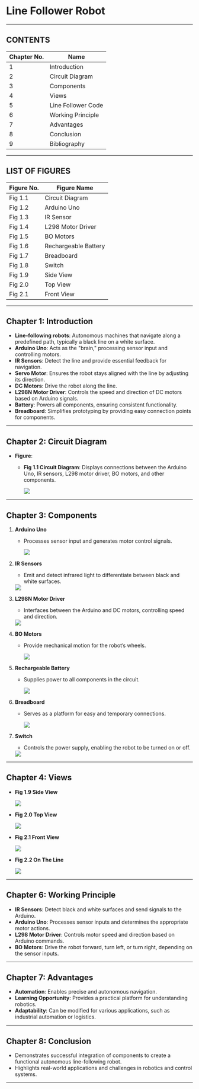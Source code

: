 # Line Follower Robot  


---


## CONTENTS  

| **Chapter No.** | **Name**            |  
|------------------|---------------------|  
| 1                | Introduction        |  
| 2                | Circuit Diagram     |  
| 3                | Components          |  
| 4                | Views               |  
| 5                | Line Follower Code  |  
| 6                | Working Principle   |  
| 7                | Advantages          |  
| 8                | Conclusion          |  
| 9                | Bibliography        |  


---


## LIST OF FIGURES  

| **Figure No.** | **Figure Name**       |  
|-----------------|-----------------------|  
| Fig 1.1         | Circuit Diagram       |  
| Fig 1.2         | Arduino Uno           |  
| Fig 1.3         | IR Sensor             |  
| Fig 1.4         | L298 Motor Driver     |  
| Fig 1.5         | BO Motors             |  
| Fig 1.6         | Rechargeable Battery  |  
| Fig 1.7         | Breadboard            |  
| Fig 1.8         | Switch                |  
| Fig 1.9         | Side View             |  
| Fig 2.0         | Top View              |  
| Fig 2.1         | Front View            |   

---


## Chapter 1: Introduction  

- **Line-following robots**: Autonomous machines that navigate along a predefined path, typically a black line on a white surface.  
- **Arduino Uno**: Acts as the "brain," processing sensor input and controlling motors.  
- **IR Sensors**: Detect the line and provide essential feedback for navigation.  
- **Servo Motor**: Ensures the robot stays aligned with the line by adjusting its direction.  
- **DC Motors**: Drive the robot along the line.  
- **L298N Motor Driver**: Controls the speed and direction of DC motors based on Arduino signals.  
- **Battery**: Powers all components, ensuring consistent functionality.  
- **Breadboard**: Simplifies prototyping by providing easy connection points for components.  


---

## Chapter 2: Circuit Diagram  

- **Figure**:  
  - **Fig 1.1 Circuit Diagram**: Displays connections between the Arduino Uno, IR sensors, L298 motor driver, BO motors, and other components.  

     <img src="photos/CKTDIAG.jpg"> 


---


## Chapter 3: Components  

1. **Arduino Uno**  
   - Processes sensor input and generates motor control signals.  

      <img src="photos/Picture2.jpg">  

2. **IR Sensors**  
   - Emit and detect infrared light to differentiate between black and white surfaces.  
   
    <img src="photos/Picture3.jpg">

3. **L298N Motor Driver**  
   - Interfaces between the Arduino and DC motors, controlling speed and direction.  
   
    <img src="photos/Picture4.jpg">

4. **BO Motors**  
   - Provide mechanical motion for the robot’s wheels.  

      <img src="photos/Picture5.jpg">

5. **Rechargeable Battery**  
   - Supplies power to all components in the circuit.  

      <img src="photos/Picture6.jpg">  

6. **Breadboard**  
   - Serves as a platform for easy and temporary connections.  

      <img src="photos/Picture7.jpg">  

7. **Switch**  
   - Controls the power supply, enabling the robot to be turned on or off.  
   
    <img src="photos/Picture8.jpg">

---


## Chapter 4: Views  

- **Fig 1.9 Side View**

  <img src="photos/Picture9.jpg">
  
- **Fig 2.0 Top View**

  <img src="photos/Picture10.jpg">
- **Fig 2.1 Front View**

  <img src="photos/Picture11.jpg">

- **Fig 2.2 On The Line**
  
  <img src="photos/Picture12.jpg">

---


## Chapter 6: Working Principle  

- **IR Sensors**: Detect black and white surfaces and send signals to the Arduino.  
- **Arduino Uno**: Processes sensor inputs and determines the appropriate motor actions.  
- **L298 Motor Driver**: Controls motor speed and direction based on Arduino commands.  
- **BO Motors**: Drive the robot forward, turn left, or turn right, depending on the sensor inputs.  

---


## Chapter 7: Advantages  

- **Automation**: Enables precise and autonomous navigation.  
- **Learning Opportunity**: Provides a practical platform for understanding robotics.  
- **Adaptability**: Can be modified for various applications, such as industrial automation or logistics.  

---


## Chapter 8: Conclusion  

- Demonstrates successful integration of components to create a functional autonomous line-following robot.  
- Highlights real-world applications and challenges in robotics and control systems.  

---

